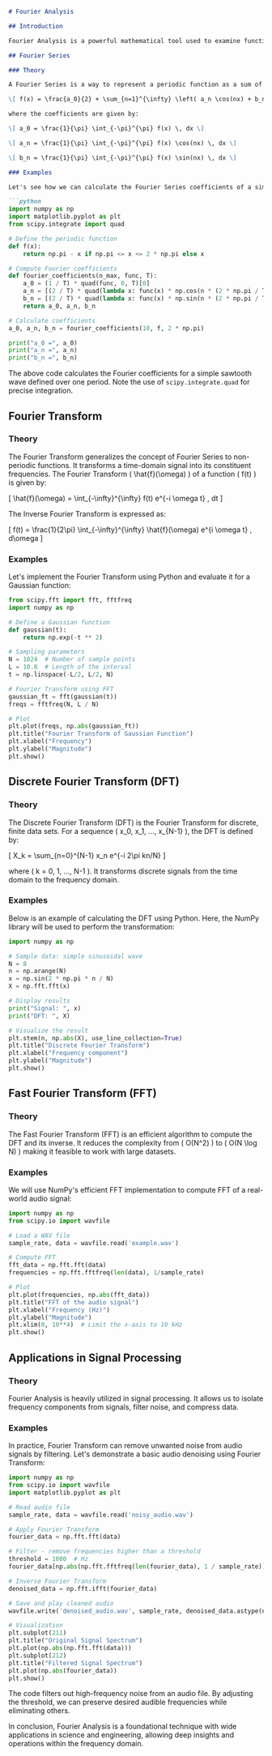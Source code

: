 ```markdown
# Fourier Analysis

## Introduction

Fourier Analysis is a powerful mathematical tool used to examine functions, signals, or data sets in order to analyze their frequency components. The transformation techniques involved allow us to convert data from the time domain to the frequency domain and vice versa. Its applications are widespread across various fields, such as physics, engineering, and signal processing. The fundamental processes in Fourier analysis include Fourier Series, Fourier Transform, Discrete Fourier Transform, and Fast Fourier Transform.

## Fourier Series

### Theory

A Fourier Series is a way to represent a periodic function as a sum of simple sine and cosine waves. A periodic function \( f(x) \) with period \( 2\pi \) can be expressed as:

\[ f(x) = \frac{a_0}{2} + \sum_{n=1}^{\infty} \left( a_n \cos(nx) + b_n \sin(nx) \right) \]

where the coefficients are given by:

\[ a_0 = \frac{1}{\pi} \int_{-\pi}^{\pi} f(x) \, dx \]

\[ a_n = \frac{1}{\pi} \int_{-\pi}^{\pi} f(x) \cos(nx) \, dx \]

\[ b_n = \frac{1}{\pi} \int_{-\pi}^{\pi} f(x) \sin(nx) \, dx \]

### Examples

Let's see how we can calculate the Fourier Series coefficients of a simple function using Python:

```python
import numpy as np
import matplotlib.pyplot as plt
from scipy.integrate import quad

# Define the periodic function
def f(x):
    return np.pi - x if np.pi <= x <= 2 * np.pi else x

# Compute Fourier coefficients
def fourier_coefficients(n_max, func, T):
    a_0 = (1 / T) * quad(func, 0, T)[0]
    a_n = [(2 / T) * quad(lambda x: func(x) * np.cos(n * (2 * np.pi / T) * x), 0, T)[0] for n in range(1, n_max + 1)]
    b_n = [(2 / T) * quad(lambda x: func(x) * np.sin(n * (2 * np.pi / T) * x), 0, T)[0] for n in range(1, n_max + 1)]
    return a_0, a_n, b_n

# Calculate coefficients
a_0, a_n, b_n = fourier_coefficients(10, f, 2 * np.pi)

print("a_0 =", a_0)
print("a_n =", a_n)
print("b_n =", b_n)
```

The above code calculates the Fourier coefficients for a simple sawtooth wave defined over one period. Note the use of `scipy.integrate.quad` for precise integration.

## Fourier Transform

### Theory

The Fourier Transform generalizes the concept of Fourier Series to non-periodic functions. It transforms a time-domain signal into its constituent frequencies. The Fourier Transform \( \hat{f}(\omega) \) of a function \( f(t) \) is given by:

\[ \hat{f}(\omega) = \int_{-\infty}^{\infty} f(t) e^{-i \omega t} \, dt \]

The Inverse Fourier Transform is expressed as:

\[ f(t) = \frac{1}{2\pi} \int_{-\infty}^{\infty} \hat{f}(\omega) e^{i \omega t} \, d\omega \]

### Examples

Let's implement the Fourier Transform using Python and evaluate it for a Gaussian function:

```python
from scipy.fft import fft, fftfreq
import numpy as np

# Define a Gaussian function
def gaussian(t):
    return np.exp(-t ** 2)

# Sampling parameters
N = 1024  # Number of sample points
L = 10.0  # Length of the interval
t = np.linspace(-L/2, L/2, N)

# Fourier Transform using FFT
gaussian_ft = fft(gaussian(t))
freqs = fftfreq(N, L / N)

# Plot
plt.plot(freqs, np.abs(gaussian_ft))
plt.title("Fourier Transform of Gaussian Function")
plt.xlabel("Frequency")
plt.ylabel("Magnitude")
plt.show()
```

## Discrete Fourier Transform (DFT)

### Theory

The Discrete Fourier Transform (DFT) is the Fourier Transform for discrete, finite data sets. For a sequence \( x_0, x_1, ..., x_{N-1} \), the DFT is defined by:

\[ X_k = \sum_{n=0}^{N-1} x_n e^{-i 2\pi kn/N} \]

where \( k = 0, 1, ..., N-1 \). It transforms discrete signals from the time domain to the frequency domain.

### Examples

Below is an example of calculating the DFT using Python. Here, the NumPy library will be used to perform the transformation:

```python
import numpy as np

# Sample data: simple sinusoidal wave
N = 8
n = np.arange(N)
x = np.sin(2 * np.pi * n / N)
X = np.fft.fft(x)

# Display results
print("Signal: ", x)
print("DFT: ", X)

# Visualize the result
plt.stem(n, np.abs(X), use_line_collection=True)
plt.title("Discrete Fourier Transform")
plt.xlabel("Frequency component")
plt.ylabel("Magnitude")
plt.show()
```

## Fast Fourier Transform (FFT)

### Theory

The Fast Fourier Transform (FFT) is an efficient algorithm to compute the DFT and its inverse. It reduces the complexity from \( O(N^2) \) to \( O(N \log N) \) making it feasible to work with large datasets.

### Examples

We will use NumPy's efficient FFT implementation to compute FFT of a real-world audio signal:

```python
import numpy as np
from scipy.io import wavfile

# Load a WAV file
sample_rate, data = wavfile.read('example.wav')

# Compute FFT
fft_data = np.fft.fft(data)
frequencies = np.fft.fftfreq(len(data), 1/sample_rate)

# Plot
plt.plot(frequencies, np.abs(fft_data))
plt.title("FFT of the audio signal")
plt.xlabel("Frequency (Hz)")
plt.ylabel("Magnitude")
plt.xlim(0, 10**4)  # Limit the x-axis to 10 kHz
plt.show()
```

## Applications in Signal Processing

### Theory

Fourier Analysis is heavily utilized in signal processing. It allows us to isolate frequency components from signals, filter noise, and compress data. 

### Examples

In practice, Fourier Transform can remove unwanted noise from audio signals by filtering. Let's demonstrate a basic audio denoising using Fourier Transform:

```python
import numpy as np
from scipy.io import wavfile
import matplotlib.pyplot as plt

# Read audio file
sample_rate, data = wavfile.read('noisy_audio.wav')

# Apply Fourier Transform
fourier_data = np.fft.fft(data)

# Filter - remove frequencies higher than a threshold
threshold = 1000  # Hz
fourier_data[np.abs(np.fft.fftfreq(len(fourier_data), 1 / sample_rate)) > threshold] = 0

# Inverse Fourier Transform
denoised_data = np.fft.ifft(fourier_data)

# Save and play cleaned audio
wavfile.write('denoised_audio.wav', sample_rate, denoised_data.astype(np.int16))

# Visualization
plt.subplot(211)
plt.title("Original Signal Spectrum")
plt.plot(np.abs(np.fft.fft(data)))
plt.subplot(212)
plt.title("Filtered Signal Spectrum")
plt.plot(np.abs(fourier_data))
plt.show()
```

The code filters out high-frequency noise from an audio file. By adjusting the threshold, we can preserve desired audible frequencies while eliminating others.

In conclusion, Fourier Analysis is a foundational technique with wide applications in science and engineering, allowing deep insights and operations within the frequency domain.
```